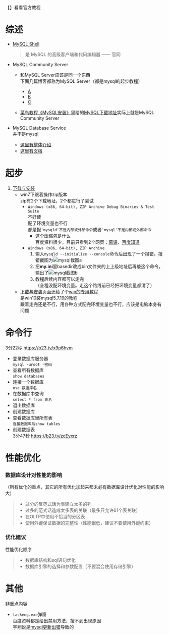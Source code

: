 【】看看官方教程



# 综述

- [MySQL Shell](https://dev.mysql.com/doc/mysql-shell/8.0/en/)  

  > 是 MySQL 的高级客户端和代码编辑器 —— 官网

- MySQL Community Server  

  - 和MySQL Server应该是同一个东西  
    下面几篇博客都称为MySQL Server（都是mysql的起步教程）
    - [A](https://blog.csdn.net/epyingxue/article/details/86085942)
    - [B](https://www.cnblogs.com/tianhaichao/p/10215616.html)
    - [C](https://blog.csdn.net/zhangzhetaojj/article/details/80684306)

  - [菜鸟教程《MySQL安装》](https://www.runoob.com/mysql/mysql-install.html)里给的[MySQL下载地址](https://dev.mysql.com/downloads/mysql/)实际上就是MySQL Community Server

- MySQL Database Service  
  并不是mysql  

  - [这里有整体介绍](https://www.oracle.com/mysql/)
  - [这里有文档](https://docs.oracle.com/en-us/iaas/mysql-database/doc/getting-started.html)





# 起步

1. [下载与安装](https://www.runoob.com/mysql/mysql-install.html)  
   - win7下跟着操作zip版本  
     zip有2个下载地址，2个都进行了尝试
     - `Windows (x86, 64-bit), ZIP Archive
       Debug Binaries & Test Suite`  
       不好使  
       配了环境变量也不行  
       都是报`'mysqld'不是内部或外部命令`或者`'mysql'不是内部或外部命令`
       - 这个压缩包是什么  
         百度资料很少，目前只看到2个网页：[慕课](https://www.imooc.com/qadetail/262209)、[百度知道](https://zhidao.baidu.com/question/922301942703503939.html)
     - `Windows (x86, 64-bit), ZIP Archive`  
       1. 输入`mysqld --initialize --console`命令后出现了一个报错，报错截图为![mysql截图a](https://img.wenhairu.com/images/2021/08/01/9h8XG.md.png)
       2. 把**my.ini**里basedir改成bin文件夹的上上级地址后再敲这个命令，输出了![mysql截图b](https://img.wenhairu.com/images/2021/07/31/9Le7u.md.png)
       3. 教程后续内容都可以走完  
          （全程没配环境变量。走这个路线前已经把环境变量都清了）
   - [下载与安装](https://www.runoob.com/mysql/mysql-install.html)页面还给了个[win的专用教程](https://www.runoob.com/w3cnote/windows10-mysql-installer.html)  
     是win10装mysql5.7.19的教程  
     跟着走完还是不行，用各种方式配完环境变量也不行，应该是电脑本身有问题



# 命令行

3分22秒   https://b23.tv/x9p6hvm

- 登录数据库服务器  
  `mysql -uroot -密码`
- 查看所有数据库  
  `show databases`
- 连接一个数据库  
  `use 数据库名`
- 在数据库中查询  
  `select * from 表名`
- 退出数据库
- 创建数据库
- 查看数据库里所有表  
  `连接数据库后show tables`
- 创建数据表  
  3分47秒 https://b23.tv/zcEyxrz



# 性能优化

### 数据库设计对性能的影响

（所有优化的重点，其它的所有优化加起来都未必有数据库设计优化对性能的影响大）

> - 过分的反范式话为表建立太多的列
> - 过多的范式话造成太多表的关联（最多只允许61个表关联）
> - 在OLTP中使用不恰当的分区表
> - 使用外键保证数据的完整性（性能很低，建议不要使用外键约束）

### 优化建议

性能优化顺序

> - 数据库结构和sql语句优化
> - 数据库引擎的选择和参数配置（不要混合使用存储引擎）





# 其他



非重点内容

- `taskeng.exe`弹窗  
  百度资料都是给出禁用方法，搜不到出现原因  
  宇翔说是[mysql更新出错](https://blog.csdn.net/u014587769/article/details/68116269)导致的
